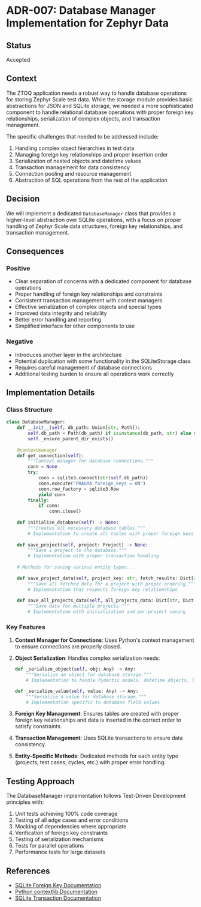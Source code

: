 # ADR-007: Database Manager Implementation for Zephyr Data

## Status

Accepted

## Context

The ZTOQ application needs a robust way to handle database operations for storing Zephyr Scale test data. While the storage module provides basic abstractions for JSON and SQLite storage, we needed a more sophisticated component to handle relational database operations with proper foreign key relationships, serialization of complex objects, and transaction management.

The specific challenges that needed to be addressed include:

1. Handling complex object hierarchies in test data
2. Managing foreign key relationships and proper insertion order
3. Serialization of nested objects and datetime values
4. Transaction management for data consistency
5. Connection pooling and resource management
6. Abstraction of SQL operations from the rest of the application

## Decision

We will implement a dedicated `DatabaseManager` class that provides a higher-level abstraction over SQLite operations, with a focus on proper handling of Zephyr Scale data structures, foreign key relationships, and transaction management.

## Consequences

### Positive

- Clear separation of concerns with a dedicated component for database operations
- Proper handling of foreign key relationships and constraints
- Consistent transaction management with context managers
- Effective serialization of complex objects and special types
- Improved data integrity and reliability
- Better error handling and reporting
- Simplified interface for other components to use

### Negative

- Introduces another layer in the architecture
- Potential duplication with some functionality in the SQLiteStorage class
- Requires careful management of database connections
- Additional testing burden to ensure all operations work correctly

## Implementation Details

### Class Structure

```python
class DatabaseManager:
    def __init__(self, db_path: Union[str, Path]):
        self.db_path = Path(db_path) if isinstance(db_path, str) else db_path
        self._ensure_parent_dir_exists()
    
    @contextmanager
    def get_connection(self):
        """Context manager for database connections."""
        conn = None
        try:
            conn = sqlite3.connect(str(self.db_path))
            conn.execute("PRAGMA foreign_keys = ON")
            conn.row_factory = sqlite3.Row
            yield conn
        finally:
            if conn:
                conn.close()
    
    def initialize_database(self) -> None:
        """Creates all necessary database tables."""
        # Implementation to create all tables with proper foreign keys
    
    def save_project(self, project: Project) -> None:
        """Save a project to the database."""
        # Implementation with proper transaction handling
    
    # Methods for saving various entity types...
    
    def save_project_data(self, project_key: str, fetch_results: Dict[str, FetchResult]) -> Dict[str, int]:
        """Save all fetched data for a project with proper ordering."""
        # Implementation that respects foreign key relationships
    
    def save_all_projects_data(self, all_projects_data: Dict[str, Dict[str, FetchResult]]) -> Dict[str, Dict[str, int]]:
        """Save data for multiple projects."""
        # Implementation with initialization and per-project saving
```

### Key Features

1. **Context Manager for Connections**: Uses Python's context management to ensure connections are properly closed.

2. **Object Serialization**: Handles complex serialization needs:
   ```python
   def _serialize_object(self, obj: Any) -> Any:
       """Serialize an object for database storage."""
       # Implementation to handle Pydantic models, datetime objects, lists, etc.
   
   def _serialize_value(self, value: Any) -> Any:
       """Serialize a value for database storage."""
       # Implementation specific to database field values
   ```

3. **Foreign Key Management**: Ensures tables are created with proper foreign key relationships and data is inserted in the correct order to satisfy constraints.

4. **Transaction Management**: Uses SQLite transactions to ensure data consistency.

5. **Entity-Specific Methods**: Dedicated methods for each entity type (projects, test cases, cycles, etc.) with proper error handling.

## Testing Approach

The DatabaseManager implementation follows Test-Driven Development principles with:

1. Unit tests achieving 100% code coverage
2. Testing of all edge cases and error conditions
3. Mocking of dependencies where appropriate
4. Verification of foreign key constraints
5. Testing of serialization mechanisms
6. Tests for parallel operations
7. Performance tests for large datasets

## References

- [SQLite Foreign Key Documentation](https://www.sqlite.org/foreignkeys.html)
- [Python contextlib Documentation](https://docs.python.org/3/library/contextlib.html)
- [SQLite Transaction Documentation](https://www.sqlite.org/lang_transaction.html)